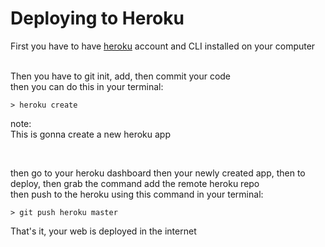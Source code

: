 # Deploying to Heroku

First you have to have [heroku] account and CLI installed on your computer

[heroku]: https://www.heroku.com/

<br>
Then you have to git init, add, then commit your code

<br>
then you can do this in your terminal:

```
> heroku create
```

note:
<br>
This is gonna create a new heroku app

<br>

then go to your heroku dashboard then your newly created app, then to deploy, then
grab the command add the remote heroku
repo
<br>
then push to the heroku using this command in your terminal:

```
> git push heroku master
```

That's it, your web is deployed in the internet
